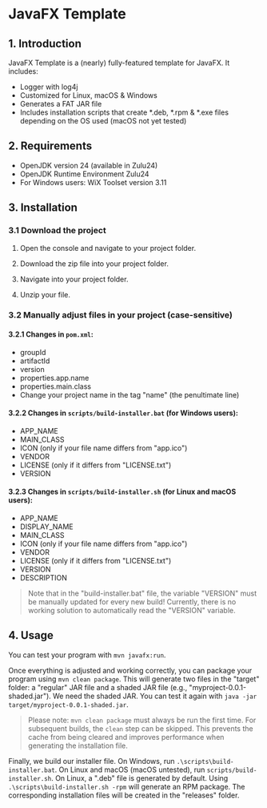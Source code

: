 # JavaFX Template

## 1. Introduction

JavaFX Template is a (nearly) fully-featured template for JavaFX. It includes:

* Logger with log4j
* Customized for Linux, macOS & Windows
* Generates a FAT JAR file
* Includes installation scripts that create *.deb, *.rpm & *.exe files depending on the OS used (macOS not yet tested)

## 2. Requirements

* OpenJDK version 24 (available in Zulu24)
* OpenJDK Runtime Environment Zulu24
* For Windows users: WiX Toolset version 3.11

## 3. Installation

### 3.1 Download the project

1. Open the console and navigate to your project folder.

2. Download the zip file into your project folder.

3. Navigate into your project folder.
4. Unzip your file.

### 3.2 Manually adjust files in your project (case-sensitive)

#### 3.2.1 Changes in `pom.xml`:

* groupId
* artifactId
* version
* properties.app.name
* properties.main.class
* Change your project name in the tag "name" (the penultimate line)

#### 3.2.2 Changes in `scripts/build-installer.bat` (for Windows users):

* APP_NAME
* MAIN_CLASS
* ICON (only if your file name differs from "app.ico")
* VENDOR
* LICENSE (only if it differs from "LICENSE.txt")
* VERSION

#### 3.2.3 Changes in `scripts/build-installer.sh` (for Linux and macOS users):

* APP_NAME
* DISPLAY_NAME
* MAIN_CLASS
* ICON (only if your file name differs from "app.ico")
* VENDOR
* LICENSE (only if it differs from "LICENSE.txt")
* VERSION
* DESCRIPTION

> Note that in the "build-installer.bat" file, the variable "VERSION" must be manually updated for every new build!
> Currently, there is no working solution to automatically read the "VERSION" variable.

## 4. Usage

You can test your program with `mvn javafx:run`.

Once everything is adjusted and working correctly, you can package your program using `mvn clean package`.
This will generate two files in the "target" folder: a "regular" JAR file and a shaded JAR file (e.g., "myproject-0.0.1-shaded.jar"). We need the shaded JAR.
You can test it again with `java -jar target/myproject-0.0.1-shaded.jar`.

> Please note: `mvn clean package` must always be run the first time. For subsequent builds, the `clean` step can be skipped. This prevents the cache from being cleared and improves performance when generating the installation file.

Finally, we build our installer file. On Windows, run `.\scripts\build-installer.bat`.
On Linux and macOS (macOS untested), run `scripts/build-installer.sh`. On Linux, a ".deb" file is generated by default.
Using `.\scripts\build-installer.sh -rpm` will generate an RPM package.
The corresponding installation files will be created in the "releases" folder.
